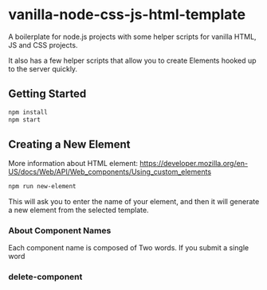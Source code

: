 # vanilla-node-css-js-html-template
A boilerplate for node.js projects with some helper scripts for vanilla HTML, JS and CSS projects. 

It also has a few helper scripts that allow you to create Elements hooked up to the server quickly. 

## Getting Started

```sh
npm install
npm start
```

## Creating a New Element

More information about HTML element: https://developer.mozilla.org/en-US/docs/Web/API/Web_components/Using_custom_elements

```sh
npm run new-element
```

This will ask you to enter the name of your element, and then it will generate a new element from the selected template.

### About Component Names

Each component name is composed of Two words. If you submit a single word 



### delete-component
